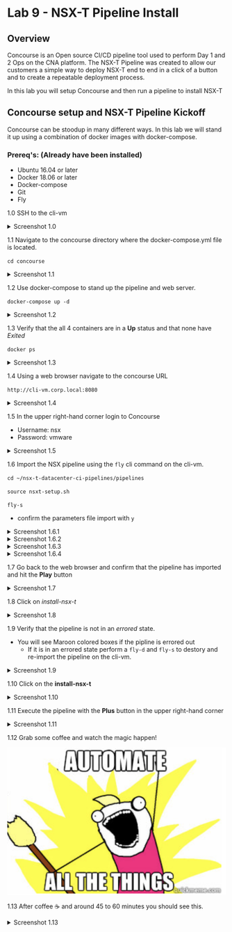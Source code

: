 # Lab 9 - NSX-T Pipeline Install

## Overview

Concourse is an Open source CI/CD pipeline tool used to perform Day 1 and 2 Ops on the CNA platform.
The NSX-T Pipeline was created to allow our customers a simple way to deploy NSX-T end to end in a click of a button and to create a repeatable deployment process.

In this lab you will setup Concourse and then run a pipeline to install NSX-T

## Concourse setup and NSX-T Pipeline Kickoff

Concourse can be stoodup in many different ways. In this lab we will stand it up using a combination of docker images with docker-compose.

### Prereq's: (Already have been installed)

- Ubuntu 16.04 or later
- Docker 18.06 or later
- Docker-compose
- Git
- Fly

1.0 SSH to the cli-vm

<details><summary>Screenshot 1.0</summary>
<img src="Images/ssh-cli-vm.png">
</details>

1.1 Navigate to the concourse directory where the docker-compose.yml file is located.

`cd concourse`

<details><summary>Screenshot 1.1</summary>
<img src="Images/concourse-dir.png">
</details>

1.2 Use docker-compose to stand up the pipeline and web server.

`docker-compose up -d`

<details><summary>Screenshot 1.2</summary>
<img src="Images/docker-compose-up.png">
</details>

1.3 Verify that the all 4 containers are in a **Up** status and that none have *Exited*

`docker ps`

<details><summary>Screenshot 1.3</summary>
<img src="Images/docker-ps.png">
</details>

1.4 Using a web browser navigate to the concourse URL

`http://cli-vm.corp.local:8080`

<details><summary>Screenshot 1.4</summary>
<img src="Images/pipeline-ui.png">
</details>

1.5 In the upper right-hand corner login to Concourse

- Username: nsx
- Password: vmware

<details><summary>Screenshot 1.5</summary>
<img src="Images/concourse-login.png">
</details>

1.6 Import the NSX pipeline using the `fly` cli command on the cli-vm.

`cd ~/nsx-t-datacenter-ci-pipelines/pipelines`

`source nsxt-setup.sh`

`fly-s`
- confirm the parameters file import with `y`

<details><summary>Screenshot 1.6.1</summary>
<img src="Images/nsx-pipeline-dir.png">
</details>

<details><summary>Screenshot 1.6.2</summary>
<img src="Images/source-nsxt-setup.png">
</details>

<details><summary>Screenshot 1.6.3</summary>
<img src="Images/pipeline-import.png">
</details>

<details><summary>Screenshot 1.6.4</summary>
<img src="Images/confirm-import.png">
</details>

1.7 Go back to the web browser and confirm that the pipeline has imported and hit the **Play** button

<details><summary>Screenshot 1.7</summary>
<img src="Images/pipeline-ui.png">
</details>

1.8 Click on *install-nsx-t* 

<details><summary>Screenshot 1.8</summary>
<img src="Images/pipeline-ui.png">
</details>

1.9 Verify that the pipeline is not in an *errored* state.

- You will see Maroon colored boxes if the pipline is errored out
  - If it is in an errored state perform a `fly-d` and `fly-s` to destory and re-import the pipeline on the cli-vm.

<details><summary>Screenshot 1.9</summary>
<img src="Images/pipeline-started.png">
</details>

1.10 Click on the **install-nsx-t**

<details><summary>Screenshot 1.10</summary>
<img src="Images/install-nsx-t.png">
</details>

1.11 Execute the pipeline with the **Plus** button in the upper right-hand corner

<details><summary>Screenshot 1.11</summary>
<img src="Images/install-nsx-t-plus.png">
</details>

1.12 Grab some coffee and watch the magic happen! 

<img src="Images/automate-all-things.png">

1.13 After coffee :coffee: and around 45 to 60 minutes you should see this.

<details><summary>Screenshot 1.13</summary>
<img src="Images/pipeline-complete.png">
</details>
